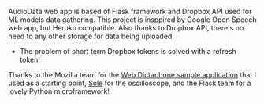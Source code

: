 AudioData web app is based of Flask framework and Dropbox API used for ML models data gathering.
This project is insppired by Google Open Speech web app, but Heroku compatible. Also thanks to Dropbox API, there's no need to any other storage for data being uploaded.
+ The problem of short term Dropbox tokens is solved with a refresh token!



Thanks to the Mozilla team for the [Web Dictaphone sample application](https://developer.mozilla.org/en-US/docs/Web/API/MediaStream_Recording_API/Using_the_MediaStream_Recording_API#A_sample_application_Web_Dictaphone)
that I used as a starting point, [Sole](https://soledadpenades.com/) for the
oscilloscope, and the Flask team for a lovely Python microframework!

